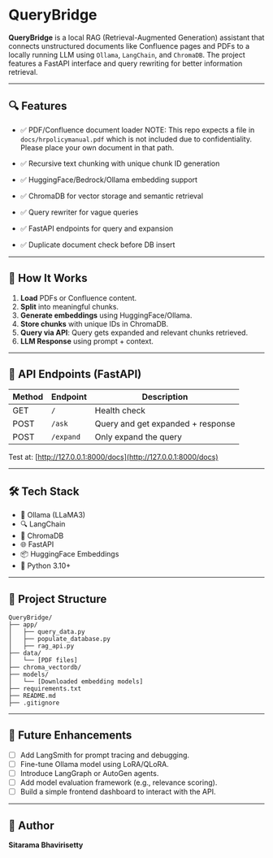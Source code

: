 # QueryBridge

**QueryBridge** is a local RAG (Retrieval-Augmented Generation) assistant that connects unstructured documents like Confluence pages and PDFs to a locally running LLM using `Ollama`, `LangChain`, and `ChromaDB`. The project features a FastAPI interface and query rewriting for better information retrieval.

---

## 🔍 Features

- ✅ PDF/Confluence document loader 
    NOTE: This repo expects a file in `docs/hrpolicymanual.pdf` which is not included due to confidentiality. Please place your own document in that path.

- ✅ Recursive text chunking with unique chunk ID generation
- ✅ HuggingFace/Bedrock/Ollama embedding support
- ✅ ChromaDB for vector storage and semantic retrieval
- ✅ Query rewriter for vague queries
- ✅ FastAPI endpoints for query and expansion
- ✅ Duplicate document check before DB insert

---

## 🚀 How It Works

1. **Load** PDFs or Confluence content.
2. **Split** into meaningful chunks.
3. **Generate embeddings** using HuggingFace/Ollama.
4. **Store chunks** with unique IDs in ChromaDB.
5. **Query via API**: Query gets expanded and relevant chunks retrieved.
6. **LLM Response** using prompt + context.

---

## 🧪 API Endpoints (FastAPI)

| Method | Endpoint        | Description                    |
|--------|------------------|--------------------------------|
| GET    | `/`              | Health check                   |
| POST   | `/ask`           | Query and get expanded + response |
| POST   | `/expand`        | Only expand the query           |

Test at: [http://127.0.0.1:8000/docs](http://127.0.0.1:8000/docs)

---

## 🛠️ Tech Stack

- 🧠 Ollama (LLaMA3)
- 🔍 LangChain
- 🧱 ChromaDB
- 🌐 FastAPI
- 📦 HuggingFace Embeddings
- 🧪 Python 3.10+

---

## 📁 Project Structure

```
QueryBridge/
├── app/
│   ├── query_data.py
│   ├── populate_database.py
│   ├── rag_api.py
├── data/
│   └── [PDF files]
├── chroma_vectordb/
├── models/
│   └── [Downloaded embedding models]
├── requirements.txt
├── README.md
├── .gitignore
```

---

## 🧩 Future Enhancements

- [ ] Add LangSmith for prompt tracing and debugging.
- [ ] Fine-tune Ollama model using LoRA/QLoRA.
- [ ] Introduce LangGraph or AutoGen agents.
- [ ] Add model evaluation framework (e.g., relevance scoring).
- [ ] Build a simple frontend dashboard to interact with the API.

---

## 🙌 Author

**Sitarama Bhavirisetty**
